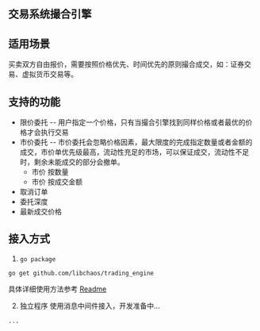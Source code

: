 ## 交易系统撮合引擎


## 适用场景
  买卖双方自由报价，需要按照价格优先、时间优先的原则撮合成交，如：证券交易、虚拟货币交易等。

## 支持的功能
* 限价委托 -- 用户指定一个价格，只有当撮合引擎找到同样价格或者最优的价格才会执行交易
* 市价委托 -- 市价委托会忽略价格因素，最大限度的完成指定数量或者金额的成交，市价单优先级最高，流动性充足的市场，可以保证成交，流动性不足时，剩余未能成交的部分会撤单。
  * 市价 按数量
  * 市价 按成交金额
* 取消订单
* 委托深度
* 最新成交价格



## 接入方式
 1. `go package`
 ```
 go get github.com/libchaos/trading_engine
 ```
 具体详细使用方法参考 [Readme](https://github.com/yzimhao/trading_engine#readme)


  2. 独立程序
 使用消息中间件接入，开发准备中...
 ```
 ...
 ```


